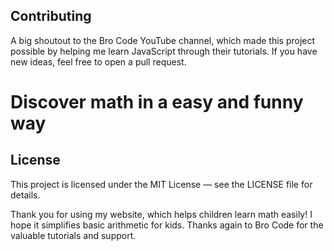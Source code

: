 ## Contributing  
A big shoutout to the Bro Code YouTube channel, which made this project possible by helping me learn JavaScript through their tutorials. If you have new ideas, feel free to open a pull request.
# Discover math in a easy and funny way
## License  
This project is licensed under the MIT License — see the LICENSE file for details.

Thank you for using my website, which helps children learn math easily! I hope it simplifies basic arithmetic for kids. Thanks again to Bro Code for the valuable tutorials and support.
